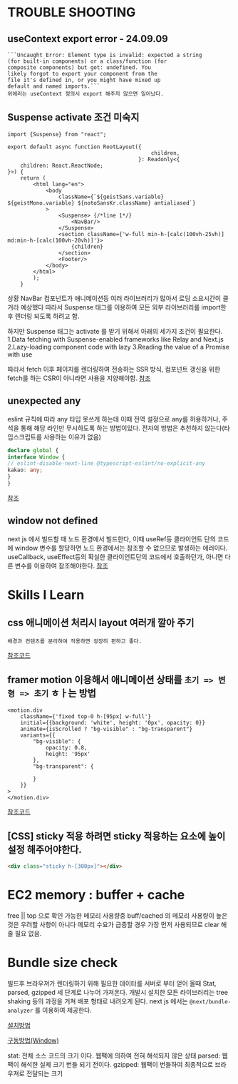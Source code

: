 # TROUBLE SHOOTING
## useContext export error - 24.09.09
    ```Uncaught Error: Element type is invalid: expected a string
    (for built-in components) or a class/function (for
    composite components) but got: undefined. You
    likely forgot to export your component from the
    file it's defined in, or you might have mixed up
    default and named imports.```
    위에러는 useContext 정의시 export 해주지 않으면 일어났다.

## Suspense activate 조건 미숙지
```tsx
import {Suspense} from "react";

export default async function RootLayout({
                                             children,
                                         }: Readonly<{
    children: React.ReactNode;
}>) {
    return (
        <html lang="en">
            <body
                className={`${geistSans.variable} ${geistMono.variable} ${notoSansKr.className} antialiased`}
            >
                <Suspense> {/*line 1*/}
                    <NavBar/>
                </Suspense>
                <section className={'w-full min-h-[calc(100vh-25vh)] md:min-h-[calc(100vh-20vh)]'}>
                    {children}
                </section>  
                <Footer/>
            </body>
        </html>
        );
    }
```
상황 NavBar 컴포넌트가 애니메이션등 여러 라이브러리가 많아서 로딩 소요시간이 클 거라 예상했다
따라서 Suspense 태그를 이용하여 모든 외부 라이브러리를 import한 후 렌더링 되도록 하려고 함.

하지만 Suspense 태그는 activate 를 받기 위해서 아래의 세가지 조건이 필요한다.
1.Data fetching with Suspense-enabled frameworks like Relay and Next.js
2.Lazy-loading component code with lazy
3.Reading the value of a Promise with use

따라서 fetch 이후 페이지를 렌더링하여 전송하는 SSR 방식, 컴포넌트 갱신을 위한 fetch를 하는 CSR이 아니라면 사용을 지양해야함.
[참조](https://react.dev/reference/react/Suspense)

## unexpected any
eslint 규칙에 따라 any 타입 못쓰게 하는데 이때 전역 설정으로 any를 허용하거나, 주석을 통해 해당 라인만 무시하도록 하는 방법이있다.
전자의 방법은 추천하지 않는다(타입스크립트를 사용하는 이유가 없음)
```typescript
declare global {
interface Window {
// eslint-disable-next-line @typescript-eslint/no-explicit-any
kakao: any;
}
}
```
[참조](./app/layout.tsx)
## window not defined
next js 에서 빌드할 때 노드 환경에서 빌드한다, 이때 useRef등 클라이언트 단의 코드에 window 변수를 할당하면
노드 환경에서는 참조할 수 없으므로 발생하는 에러이다.
useCallback, useEffect등의 확실한 클라이언트단의 코드에서 호출하던가, 아니면 다른 변수를 이용하여 참조해야한다.
[참조](./components/navbar/NavBar.tsx)


# Skills I Learn
## css 애니메이션 처리시 layout 여러개 깔아 주기 
    배경과 컨텐츠를 분리하여 적용하면 굉장히 편하고 좋다.
[참조코드](./app/layout.tsx)

## framer motion 이용해서 애니메이션 상태를 `초기 => 변형 => 초기` ㅎㅏ는 방법
```tsx
<motion.div
    className={'fixed top-0 h-[95px] w-full'}
    initial={{background: 'white', height: '0px', opacity: 0}}
    animate={isScrolled ? "bg-visible" : "bg-transparent"}
    variants={{
        "bg-visible": {
            opacity: 0.8,
            height: '95px'
        },
        "bg-transparent": {

        }
    }}
>
</motion.div>
```
[참조코드](./app/layout.tsx)

## [CSS] sticky 적용 하려면 sticky 적용하는 요소에 높이 설정 해주어야한다.
```html
<div class="sticky h-[300px]"></div>
```

# EC2 memory : buffer + cache
free || top 으로 확인 가능한 메모리 사용량중 buff/cached 의 메모리 사용량이 높은것은 우려할 사항이 아니다
메모리 수요가 급증할 경우 가장 먼저 사용되므로 clear 해줄 필요 없음. 

# Bundle size check
빌드후 브라우져가 렌더링하기 위해 필요한 데이터를 서버로 부터 얻어 올때 
Stat, parsed, gzipped 세 단계로 나누어 가져온다. 개발시 설치한 모든 라이브러리는 tree shaking 등의 과정을 거쳐 
배포 형태로 내려오게 된다. 
next js 에서는 `@next/bundle-analyzer` 를 이용하여 제공한다.

[설치방법](https://nextjs.org/docs/app/building-your-application/optimizing/package-bundling)

[구동방법(Window)](https://github.com/vercel/next.js/discussions/29107)

stat: 전체 소스 코드의 크기 이다. 웹팩에 의하여 전혀 해석되지 않은 상태
parsed: 웹팩이 해석한 실제 크기 번들 되기 전이다.
gzipped: 웹팩이 번들하여 최종적으로 브라우져로 전달되는 크기 

